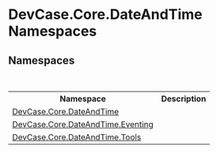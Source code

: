 # DevCase.Core.DateAndTime Namespaces
 




## Namespaces
&nbsp;<table><tr><th>Namespace</th><th>Description</th></tr><tr><td><a href="N_DevCase_Core_DateAndTime">DevCase.Core.DateAndTime</a></td><td></td></tr><tr><td><a href="N_DevCase_Core_DateAndTime_Eventing">DevCase.Core.DateAndTime.Eventing</a></td><td></td></tr><tr><td><a href="N_DevCase_Core_DateAndTime_Tools">DevCase.Core.DateAndTime.Tools</a></td><td></td></tr></table>&nbsp;
